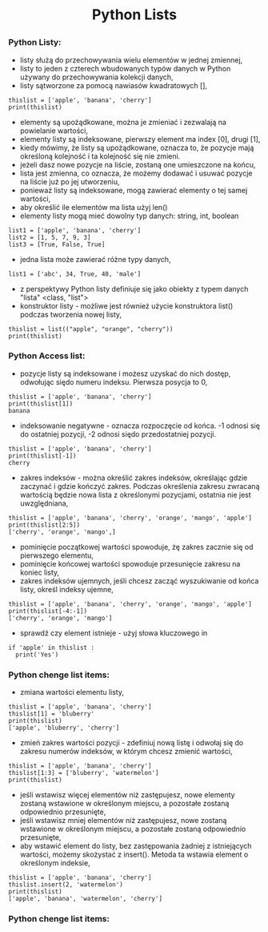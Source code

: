# <p style="text-align: center;">Python Lists </p>

### Python Listy:
- listy służą do przechowywania wielu elementów w jednej zmiennej,
- listy to jeden z czterech wbudowanych typów danych w Python używany do przechowywania kolekcji danych,
- listy sątworzone za pomocą nawiasów kwadratowych [],
```
thislist = ['apple', 'banana', 'cherry']
print(thislist)
```
- elementy są upożądkowane, można je zmieniać i zezwalają na powielanie wartości,
- elementy listy są indeksowane, pierwszy element ma index [0], drugi [1],
- kiedy mówimy, że listy są upożądkowane, oznacza to, że pozycje mają określoną kolejność i ta kolejność się nie zmieni.
- jeżeli dasz nowe pozycje na liście, zostaną one umieszczone na końcu,
- lista jest zmienna, co oznacza, że możemy dodawać i usuwać pozycje na liście już po jej utworzeniu,
- ponieważ listy są indeksowane, mogą zawierać elementy o tej samej wartości,
- aby określić ile elementów ma lista użyj len()
- elementy listy mogą mieć dowolny typ danych: string, int, boolean
```
list1 = ['apple', 'banana', 'cherry']
list2 = [1, 5, 7, 9, 3]
list3 = [True, False, True]
```
- jedna lista może zawierać różne typy danych,
```
list1 = ['abc', 34, True, 40, 'male']
```
- z perspektywy Python listy definiuje się jako obiekty z typem danych "lista" <class, "list">
- konstruktor listy - możliwe jest również użycie konstruktora list() podczas tworzenia nowej listy,
```
thislist = list(("apple", "orange", "cherry"))
print(thislist)
```
### Python Access list:
- pozycje listy są indeksowane i możesz uzyskać do nich dostęp, odwołując siędo numeru indeksu. Pierwsza posycja to 0,
```
thislist = ['apple', 'banana', 'cherry']
print(thislist[1])
banana
```
- indeksowanie negatywne - oznacza rozpoczęcie od końca. -1 odnosi się do ostatniej pozycji, -2 odnosi siędo przedostatniej pozycji.
```
thislist = ['apple', 'banana', 'cherry']
print(thislist[-1])
cherry
```
- zakres indeksów - można określić zakres indeksów, określając gdzie zaczynać i gdzie kończyć zakres. Podczas określenia zakresu zwracaną wartością będzie nowa lista z określonymi pozycjami, ostatnia nie jest uwzględniana,
```
thislist = ['apple', 'banana', 'cherry', 'orange', 'mango', 'apple']
print(thislist[2:5])
['cherry', 'orange', 'mango',]
```
- pominięcie początkowej wartości spowoduje, żę zakres zacznie się od pierwszego elementu,
- pominięcie końcowej wartości spowoduje przesunięcie zakresu na koniec listy,
- zakres indeksów ujemnych, jeśli chcesz zacząć wyszukiwanie od końca listy, określ indeksy ujemne,
```
thislist = ['apple', 'banana', 'cherry', 'orange', 'mango', 'apple']
print(thislist[-4:-1])
['cherry', 'orange', 'mango']
```
- sprawdź czy element istnieje - użyj słowa kluczowego in
```
if 'apple' in thislist :
  print('Yes')
```
### Python chenge list items:
- zmiana wartości elementu listy,
```
thislist = ['apple', 'banana', 'cherry']
thislist[1] = 'bluberry'
print(thislist)
['apple', 'bluberry', 'cherry']
```
- zmień zakres wartości pozycji - zdefiniuj nową listę i odwołaj się do zakresu numerów indeksów, w którym chcesz zmienić wartości,
```
thislist = ['apple', 'banana', 'cherry']
thislist[1:3] = ['bluberry', 'watermelon']
print(thislist)
```
- jeśli wstawisz więcej elementów niż zastępujesz, nowe elementy zostaną wstawione w określonym miejscu, a pozostałe zostaną odpowiednio przesunięte,
- jeśli wstawisz mniej elementów niż zastępujesz, nowe zostaną wstawione w określonym miejscu, a pozostałe zostaną odpowiednio przesunięte,
- aby wstawić element do listy, bez zastępowania żadniej z istniejących wartości, możemy skożystać z insert(). Metoda ta wstawia element o określonym indeksie,
```
thislist = ['apple', 'banana', 'cherry']
thislist.insert(2, 'watermelon')
print(thislist)
['apple', 'banana', 'watermelon', 'cherry']
```
### Python chenge list items:
